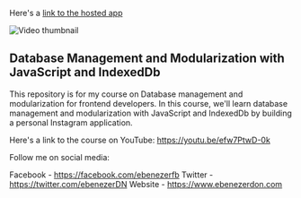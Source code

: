 Here's a [link to the hosted app](https://ebenezerdon.github.io/instagram_db_modules/)

![Video thumbnail](https://res.cloudinary.com/ebenezerdn/image/upload/v1601628681/thumbnail_xborxn.png)
## Database Management and Modularization with JavaScript and IndexedDb

This repository is for my course on Database management and modularization for frontend developers.
In this course, we'll learn database management and modularization with JavaScript and IndexedDb by building a personal Instagram application.

Here's a link to the course on YouTube: https://youtu.be/efw7PtwD-0k <br>

Follow me on social media:

Facebook - https://facebook.com/ebenezerfb
Twitter - https://twitter.com/ebenezerDN
Website - https://www.ebenezerdon.com
